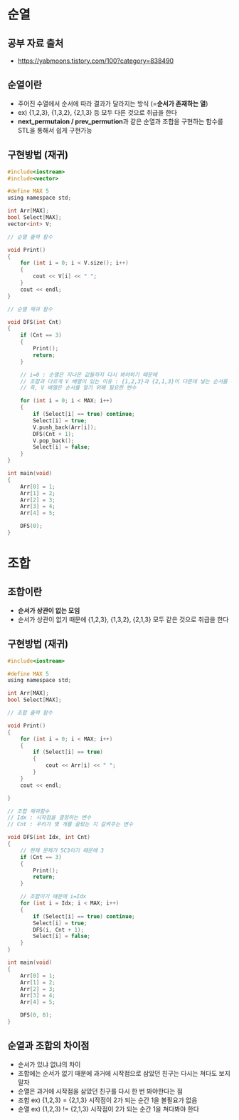 # 순열

## 공부 자료 출처
- https://yabmoons.tistory.com/100?category=838490

## 순열이란
- 주어진 수열에서 순서에 따라 결과가 달라지는 방식 (=**순서가 존재하는 열**)
- ex) {1,2,3}, {1,3,2}, {2,1,3} 등 모두 다른 것으로 취급을 한다
- **next_permutaion / prev_permution**과 같은 순열과 조합을 구현하는 함수를 STL을 통해서 쉽게 구현가능

## 구현방법 (재귀)

```C
#include<iostream>
#include<vector>

#define MAX 5
using namespace std;

int Arr[MAX];
bool Select[MAX];
vector<int> V;

// 순열 출력 함수

void Print()
{
	for (int i = 0; i < V.size(); i++)
	{
		cout << V[i] << " ";
	}
	cout << endl;
}

// 순열 재귀 함수

void DFS(int Cnt)
{
	if (Cnt == 3)
	{
		Print();
		return;
	}

	// i=0 : 순열은 지나온 값들까지 다시 봐야하기 때문에
	// 조합과 다르게 V 배열이 있는 이유 : {1,2,3}과 {2,1,3}이 다른데 넣는 순서를 체크하는 배열이 없다면 조합처럼 되기 때문에
	// 즉, V 배열은 순서를 알기 위해 필요한 변수

	for (int i = 0; i < MAX; i++)
	{
		if (Select[i] == true) continue;
		Select[i] = true;
		V.push_back(Arr[i]);
		DFS(Cnt + 1);
		V.pop_back();
		Select[i] = false;
	}
}

int main(void)
{
	Arr[0] = 1;
	Arr[1] = 2;
	Arr[2] = 3;
	Arr[3] = 4;
	Arr[4] = 5;

	DFS(0);
}

```


# 조합

## 조합이란
- **순서가 상관이 없는 모임**
- 순서가 상관이 없기 때문에 {1,2,3}, {1,3,2}, {2,1,3} 모두 같은 것으로 취급을 한다


## 구현방법 (재귀)

```C
#include<iostream>

#define MAX 5
using namespace std;

int Arr[MAX];
bool Select[MAX];

// 조합 출력 함수

void Print()
{
	for (int i = 0; i < MAX; i++)
	{
		if (Select[i] == true)
		{
			cout << Arr[i] << " ";
		}
	}
	cout << endl;

}

// 조합 재귀함수
// Idx : 시작점을 결정하는 변수
// Cnt : 우리가 몇 개를 골랐는 지 갈켜주는 변수

void DFS(int Idx, int Cnt)
{
	// 현재 문제가 5C3이기 때문에 3
	if (Cnt == 3)
	{
		Print();
		return;
	}

	// 조합이기 때문에 i=Idx
	for (int i = Idx; i < MAX; i++)
	{
		if (Select[i] == true) continue;
		Select[i] = true;
		DFS(i, Cnt + 1);
		Select[i] = false;
	}
}

int main(void)
{
	Arr[0] = 1;
	Arr[1] = 2;
	Arr[2] = 3;
	Arr[3] = 4;
	Arr[4] = 5;

	DFS(0, 0);
}
```


## 순열과 조합의 차이점
- 순서가 있냐 없냐의 차이
- 조합에는 순서가 없기 때문에 과거에 시작점으로 삼았던 친구는 다시는 쳐다도 보지 말자
- 순열은 과거에 시작점을 삼았던 친구를 다시 한 번 봐야한다는 점
- 조합 ex) {1,2,3} = {2,1,3} 시작점이 2가 되는 순간 1을 볼필요가 없음
- 순열 ex) {1,2,3} != {2,1,3} 시작점이 2가 되는 순간 1을 쳐다봐야 한다
